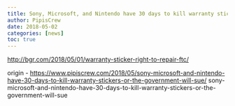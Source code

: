 ```yaml
---
title: Sony, Microsoft, and Nintendo have 30 days to kill warranty stickers or the government will sue
author: PipisCrew
date: 2018-05-02
categories: [news]
toc: true
---
```


http://bgr.com/2018/05/01/warranty-sticker-right-to-repair-ftc/

origin - https://www.pipiscrew.com/2018/05/sony-microsoft-and-nintendo-have-30-days-to-kill-warranty-stickers-or-the-government-will-sue/ sony-microsoft-and-nintendo-have-30-days-to-kill-warranty-stickers-or-the-government-will-sue